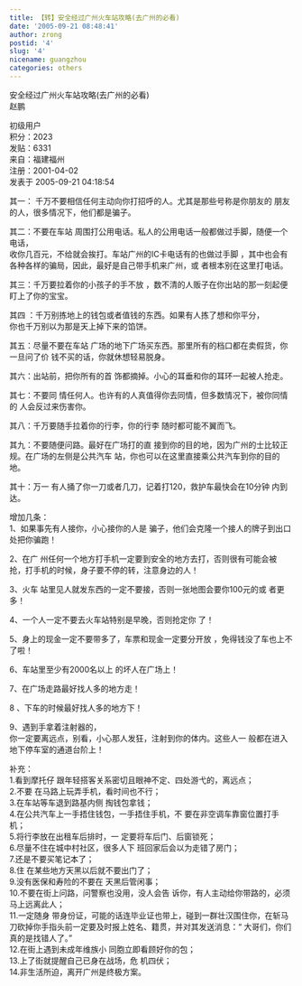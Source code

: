 ```yaml
---
title: 【转】安全经过广州火车站攻略(去广州的必看)
date: '2005-09-21 08:48:41'
author: zrong
postid: '4'
slug: '4'
nicename: guangzhou
categories: others
---
```


安全经过广州火车站攻略(去广州的必看)  
赵鹏

初级用户  
积分：2023  
发贴：6331  
来自：福建福州  
注册：2001-04-02  
发表于 2005-09-21 04:18:54

其一： 千万不要相信任何主动向你打招呼的人。尤其是那些号称是你朋友的
朋友的人，很多情况下，他们都是骗子。 　<!--more-->

其二：不要在车站
周围打公用电话。私人的公用电话一般都做过手脚，随便一个电话，  
收你几百元，不给就会挨打。车站广州的IC卡电话有的也做过手脚
，其中也会有各种各样的骗局，因此，最好是自己带手机来广州，或
者根本别在这里打电话。

其三：千万要拉着你的小孩子的手不放
，数不清的人贩子在你出站的那一刻起便盯上了你的宝宝。

其四 ：千万别拣地上的钱包或者值钱的东西。如果有人拣了想和你平分，  
你也千万别以为那是天上掉下来的馅饼。

其五：尽量不要在车站
广场的地下广场买东西。那里所有的档口都在卖假货，你一旦问了价
钱不买的话，你就休想轻易脱身。

其六：出站前，把你所有的首 饰都摘掉。小心的耳垂和你的耳环一起被人抢走。

其七：不要同
情任何人。也许有的人真值得你去同情，但多数情况下，被你同情的
人会反过来伤害你。

其八：千万要随手拉着你的行李，你的行李 随时都可能不翼而飞。

其九：不要随便问路。最好在广场打的直
接到你的目的地，因为广州的士比较正规。在广场的左侧是公共汽车
站，你也可以在这里直接乘公共汽车到你的目的地。

其十：万一 有人捅了你一刀或者几刀，记着打120，救护车最快会在10分钟
内到达。

增加几条：  
1、如果事先有人接你，小心接你的人是
骗子，他们会克隆一个接人的牌子到出口处把你骗跑！

2、在广 州任何一个地方打手机一定要到安全的地方去打，否则很有可能会被
抢，打手机的时候，身子要不停的转，注意身边的人！

3、火车 站里见人就发东西的一定不要接，否则一张地图会要你100元的或
者更多！

4、一个人一定不要去火车站特别是早晚，否则抢定你 了！

5、身上的现金一定不要带多了，车票和现金一定要分开放
，免得钱没了车也上不了啦！

6、车站里至少有2000名以上 的坏人在广场上！

7、在广场走路最好找人多的地方走！

8 、下车的时候最好找人多的地方下！

9、遇到手拿着注射器的，  
你一定要离远点，别看，小心那人发狂，注射到你的体内。这些人一
般都在进入地下停车室的通道台阶上！

补充：  
1.看到摩托仔 跟年轻搭客关系密切且眼神不定、四处游弋的，离远点；  
2.不要 在马路上玩弄手机，看时间也不行；  
3.在车站等车退到路基内侧 掏钱包拿钱；  
4.在公共汽车上一手捂住钱包，一手捂住手机，不
要在非空调车靠窗位置打手机；  
5.将行李放在出租车后排时，一 定要将车后门、后窗锁死；  
6.尽量不住在城中村社区，很多人下 班回家后会以为走错了房门；  
7.还是不要买笔记本了；  
8.住 在某些地方天黑以后就不要出门了；  
9.没有医保和寿险的不要在 天黑后管闲事；  
10.不要在街上问路，问警察也没用，没人会告
诉你，有人主动给你带路的，必须马上远离此人；  
11.一定随身
带身份证，可能的话连毕业证也带上，碰到一群壮汉围住你，在斩马
刀砍掉你手指头前一定要及时报上姓名、籍贯，并对其发送消息：“
大哥们，你们真的是找错人了。”  
12.在街上遇到未成年维族小 同胞立即看顾好你的包；  
13.上了街就提醒自己已身在战场，危 机四伏；  
14.非生活所迫，离开广州是终极方案。

